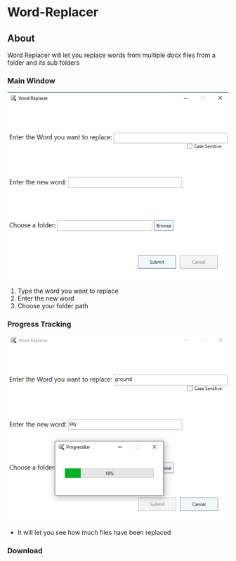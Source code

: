 # Word-Replacer




## About
Word Replacer will let you replace words from multiple docx files from a folder and its sub folders



### Main Window
![](https://github.com/AbuRuqaa/Word-Replacer/blob/main/resources/MainWindow.png)
1. Type the word you want to replace
1. Enter the new word
1. Choose your folder path


### Progress Tracking
![](https://github.com/AbuRuqaa/Word-Replacer/blob/main/resources/MainW_ProgressB.png)
* It will let you see how much files have been replaced





### Download
